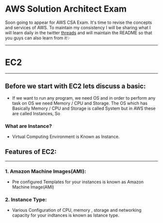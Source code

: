 # AWS Solution Architect Exam

 Soon going to appear for AWS CSA Exam. It's time to revise the concepts and services of AWS. To maintain my consistency I will be sharing what I will learn daily in the twitter [threads](https://twitter.com/Bauddhik_Geek) and will maintain the README so that you guys can also learn from it✨


<hr>

# EC2
<hr>

## Before we start with EC2 lets discuss a basic:

-  If we want to run any program, we need OS and in order to perform any task on OS we need Memory / CPU and Storage. The OS which has Basically Memory / CPU and Storage is called System but in AWS these are called Instances, So

### What are Instance?
- Virtual Computing Environment is Known as Instance. 


## Features of EC2: 
<hr>

### 1. Amazon Machine Images(AMI):

-  Pre configured Templates for your instances is known as Amazon Machine Image(AMI) 

### 2. Instance Type: 
-  Various Configuration of CPU, memory , storage and networking capacity for your indtances is known as Istance type. 
